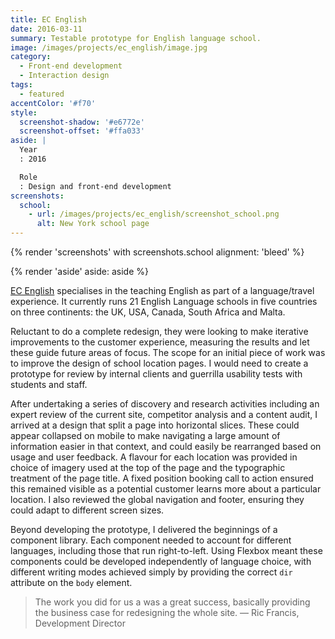 ```yaml
---
title: EC English
date: 2016-03-11
summary: Testable prototype for English language school.
image: /images/projects/ec_english/image.jpg
category:
  - Front-end development
  - Interaction design
tags:
  - featured
accentColor: '#f70'
style:
  screenshot-shadow: '#e6772e'
  screenshot-offset: '#ffa033'
aside: |
  Year
  : 2016

  Role
  : Design and front-end development
screenshots:
  school:
    - url: /images/projects/ec_english/screenshot_school.png
      alt: New York school page
---
```

{% render 'screenshots' with screenshots.school
  alignment: 'bleed'
%}

{% render 'aside'
  aside: aside
%}

[EC English][1] specialises in the teaching English as part of a language/travel experience. It currently runs 21 English Language schools in five countries on three continents: the UK, USA, Canada, South Africa and Malta.

Reluctant to do a complete redesign, they were looking to make iterative improvements to the customer experience, measuring the results and let these guide future areas of focus. The scope for an initial piece of work was to improve the design of school location pages. I would need to create a prototype for review by internal clients and guerrilla usability tests with students and staff.

After undertaking a series of discovery and research activities including an expert review of the current site, competitor analysis and a content audit, I arrived at a design that split a page into horizontal slices. These could appear collapsed on mobile to make navigating a large amount of information easier in that context, and could easily be rearranged based on usage and user feedback. A flavour for each location was provided in choice of imagery used at the top of the page and the typographic treatment of the page title. A fixed position booking call to action ensured this remained visible as a potential customer learns more about a particular location. I also reviewed the global navigation and footer, ensuring they could adapt to different screen sizes.

Beyond developing the prototype, I delivered the beginnings of a component library. Each component needed to account for different languages, including those that run right-to-left. Using Flexbox meant these components could be developed independently of language choice, with different writing modes achieved simply by providing the correct `dir` attribute on the `body` element.

> The work you did for us a was a great success, basically providing the business case for redesigning the whole site.
— Ric Francis, Development Director

[1]: https://www.ecenglish.com
